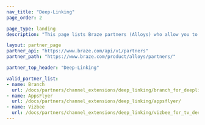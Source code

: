 ```yaml
---
nav_title: "Deep-Linking"
page_order: 2

page_type: landing
description: "This page lists Braze partners (Alloys) who allow you to work with advanced deep linking."

layout: partner_page
partner_api: "https://www.braze.com/api/v1/partners"
partner_path: "https://www.braze.com/product/alloys/partners/"

partner_top_header: "Deep-Linking"

valid_partner_list:
- name: Branch
  url: /docs/partners/channel_extensions/deep_linking/branch_for_deeplinking/
- name: AppsFlyer
  url: /docs/partners/channel_extensions/deep_linking/appsflyer/
- name: Vizbee
  url: /docs/partners/channel_extensions/deep_linking/vizbee_for_tv_deeplinking/
---
```

